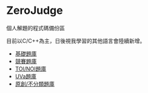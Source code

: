 ZeroJudge
===============
個人解題的程式碼備份區

目前以C/C++為主，日後視我學習的其他語言會陸續新增。


* [基礎題庫](https://github.com/TheoKlein/ZeroJudge/tree/master/基礎題庫)
* [競賽題庫](https://github.com/TheoKlein/ZeroJudge/tree/master/競賽題庫)
* [TOI/NOI題庫](https://github.com/TheoKlein/ZeroJudge/tree/master/TOI:NOI題庫)
* [UVa題庫](https://github.com/TheoKlein/ZeroJudge/tree/master/UVa題庫)
* [原創/不分類題庫](https://github.com/TheoKlein/ZeroJudge/tree/master/原創:不分類題庫)